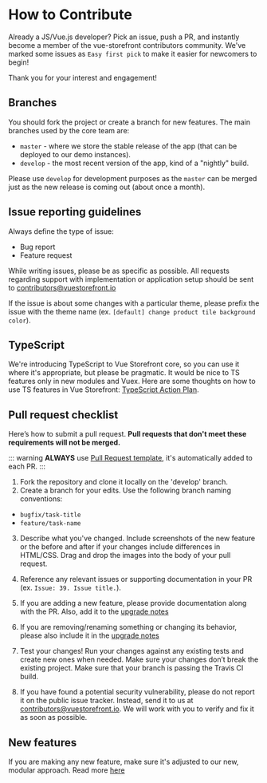 # How to Contribute

Already a JS/Vue.js developer? Pick an issue, push a PR, and instantly become a member of the vue-storefront contributors community. We've marked some issues as `Easy first pick` to make it easier for newcomers to begin!

Thank you for your interest and engagement!

## Branches

You should fork the project or create a branch for new features. The main branches used by the core team are:

- `master` - where we store the stable release of the app (that can be deployed to our demo instances).
- `develop` - the most recent version of the app, kind of a "nightly" build.

Please use `develop` for development purposes as the `master` can be merged just as the new release is coming out (about once a month).

## Issue reporting guidelines

Always define the type of issue:

- Bug report
- Feature request

While writing issues, please be as specific as possible. All requests regarding support with implementation or application setup should be sent to [contributors@vuestorefront.io](mailto:contributors@vuestorefront.io)

If the issue is about some changes with a particular theme, please prefix the issue with the theme name (ex. `[default] change product tile background color`).

## TypeScript

We're introducing TypeScript to Vue Storefront core, so you can use it where it's appropriate, but please be pragmatic. It would be nice to TS features only in new modules and Vuex. Here are some thoughts on how to use TS features in Vue Storefront: [TypeScript Action Plan](typescript.md).

## Pull request checklist

Here’s how to submit a pull request. **Pull requests that don't meet these requirements will not be merged.**

::: warning
**ALWAYS** use [Pull Request template](https://github.com/vuestorefront/vue-storefront/blob/master/PULL_REQUEST_TEMPLATE.md), it's automatically added to each PR.
:::

1. Fork the repository and clone it locally on the 'develop' branch.
2. Create a branch for your edits. Use the following branch naming conventions:

- `bugfix/task-title`
- `feature/task-name`

3. Describe what you've changed. Include screenshots of the new feature or the before and after if your changes include differences in HTML/CSS. Drag and drop the images into the body of your pull request.

4. Reference any relevant issues or supporting documentation in your PR (ex. `Issue: 39. Issue title.`).

5. If you are adding a new feature, please provide documentation along with the PR. Also, add it to the [upgrade notes](https://github.com/vuestorefront/vue-storefront/blob/master/doc/Upgrade%20notes.md)

6. If you are removing/renaming something or changing its behavior, please also include it in the [upgrade notes](https://github.com/vuestorefront/vue-storefront/blob/master/doc/Upgrade%20notes.md)

7. Test your changes! Run your changes against any existing tests and create new ones when needed. Make sure your changes don’t break the existing project. Make sure that your branch is passing the Travis CI build.

8. If you have found a potential security vulnerability, please do not report it on the public issue tracker. Instead, send it to us at [contributors@vuestorefront.io](mailto:contributors@vuestorefront.io). We will work with you to verify and fix it as soon as possible.


## New features

If you are making any new feature, make sure it's adjusted to our new, modular approach. Read more [here](../modules/introduction.md)
